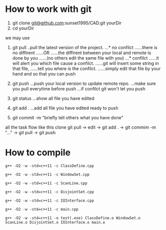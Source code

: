 # How to work with git
1. git clone git@github.com:sunset1995/CAD.git yourDir
2. cd yourDir

we may use

1. git pull
..pull the latest version of the project.
...* no confilct
......there is no diffirent
......OR
......the diffirent between your local and remote is done by you
......(no others edit the same file with you)
...* confilct
......it will alert you which file cause a confilct.
......git will insert some string in that file,
......tell you where is the confilct.
......simply edit that file by your hand and so that you can push
2. git push
...push your local version to update remote repo.
...make sure you pull everytime before push
...if confilct git won't let you push

3. git status
...show all file you have edited

4. git add .
...add all file you have edited ready to push

5. git commit -m "briefly tell others what you have done"

all the task flow like this
clone
git pull -> edit -> git add . -> git commim -m "..." -> git pull -> git push

# How to compile
  `g++ -O2 -w -std=c++11 -c ClassDefine.cpp`
  
  `g++ -O2 -w -std=c++11 -c WindowSet.cpp`
  
  `g++ -O2 -w -std=c++11 -c ScanLine.cpp`
  
  `g++ -O2 -w -std=c++11 -c DisjointSet.cpp`
  
  `g++ -O2 -w -std=c++11 -c IOInterface.cpp`
  
  `g++ -O2 -w -std=c++11 -c main.cpp`
  
  `g++ -O2 -w -std=c++11 -o test(.exe) ClassDefine.o WindowSet.o ScanLine.o DisjointSet.o IOInterface.o main.o`


